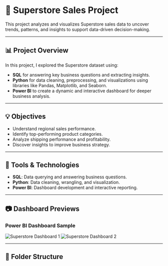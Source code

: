 
# 🛒 Superstore Sales Project

This project analyzes and visualizes Superstore sales data to uncover trends, patterns, and insights to support data-driven decision-making.

---

## 📊 Project Overview

In this project, I explored the Superstore dataset using:

- **SQL** for answering key business questions and extracting insights.
- **Python** for data cleaning, preprocessing, and visualizations using libraries like Pandas, Matplotlib, and Seaborn.
- **Power BI** to create a dynamic and interactive dashboard for deeper business analysis.

---

## 💡 Objectives

- Understand regional sales performance.
- Identify top-performing product categories.
- Analyze shipping performance and profitability.
- Discover insights to improve business strategy.

---

## 🧰 Tools & Technologies

- **SQL**: Data querying and answering business questions.
- **Python**: Data cleaning, wrangling, and visualization.
- **Power BI**: Dashboard development and interactive reporting.

---

## 📷 Dashboard Previews

### Power BI Dashboard Sample

![Superstore Dashboard 1](superstore_dashboard_1.png)
![Superstore Dashboard 2](superstore_dashboard_2.png)

---

## 📁 Folder Structure

